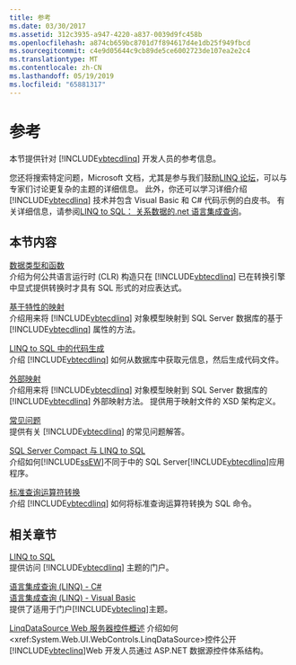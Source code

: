 ```yaml
---
title: 参考
ms.date: 03/30/2017
ms.assetid: 312c3935-a947-4220-a837-0039d9fc458b
ms.openlocfilehash: a874cb659bc8701d7f894617d4e1db25f949fbcd
ms.sourcegitcommit: c4e9d05644c9cb89de5ce6002723de107ea2e2c4
ms.translationtype: MT
ms.contentlocale: zh-CN
ms.lasthandoff: 05/19/2019
ms.locfileid: "65881317"
---
```

# <a name="reference"></a>参考
本节提供针对 [!INCLUDE[vbtecdlinq](../../../../../../includes/vbtecdlinq-md.md)] 开发人员的参考信息。  
  
 您还将搜索特定问题，Microsoft 文档，尤其是参与我们鼓励[LINQ 论坛](https://go.microsoft.com/fwlink/?LinkId=76488)，可以与专家们讨论更复杂的主题的详细信息。 此外，你还可以学习详细介绍 [!INCLUDE[vbtecdlinq](../../../../../../includes/vbtecdlinq-md.md)] 技术并包含 Visual Basic 和 C# 代码示例的白皮书。 有关详细信息，请参阅[LINQ to SQL： 关系数据的.net 语言集成查询](https://go.microsoft.com/fwlink/?LinkId=93205)。  
  
## <a name="in-this-section"></a>本节内容  
 [数据类型和函数](../../../../../../docs/framework/data/adonet/sql/linq/data-types-and-functions.md)  
 介绍为何公共语言运行时 (CLR) 构造只在 [!INCLUDE[vbtecdlinq](../../../../../../includes/vbtecdlinq-md.md)] 已在转换引擎中显式提供转换时才具有 SQL 形式的对应表达式。  
  
 [基于特性的映射](../../../../../../docs/framework/data/adonet/sql/linq/attribute-based-mapping.md)  
 介绍用来将 [!INCLUDE[vbtecdlinq](../../../../../../includes/vbtecdlinq-md.md)] 对象模型映射到 SQL Server 数据库的基于 [!INCLUDE[vbtecdlinq](../../../../../../includes/vbtecdlinq-md.md)] 属性的方法。  
  
 [LINQ to SQL 中的代码生成](../../../../../../docs/framework/data/adonet/sql/linq/code-generation-in-linq-to-sql.md)  
 介绍 [!INCLUDE[vbtecdlinq](../../../../../../includes/vbtecdlinq-md.md)] 如何从数据库中获取元信息，然后生成代码文件。  
  
 [外部映射](../../../../../../docs/framework/data/adonet/sql/linq/external-mapping.md)  
 介绍用来将 [!INCLUDE[vbtecdlinq](../../../../../../includes/vbtecdlinq-md.md)] 对象模型映射到 SQL Server 数据库的 [!INCLUDE[vbtecdlinq](../../../../../../includes/vbtecdlinq-md.md)] 外部映射方法。 提供用于映射文件的 XSD 架构定义。  
  
 [常见问题](../../../../../../docs/framework/data/adonet/sql/linq/frequently-asked-questions.md)  
 提供有关 [!INCLUDE[vbtecdlinq](../../../../../../includes/vbtecdlinq-md.md)] 的常见问题解答。  
  
 [SQL Server Compact 与 LINQ to SQL](../../../../../../docs/framework/data/adonet/sql/linq/sql-server-compact-and-linq-to-sql.md)  
 介绍如何[!INCLUDE[ssEW](../../../../../../includes/ssew-md.md)]不同于中的 SQL Server[!INCLUDE[vbtecdlinq](../../../../../../includes/vbtecdlinq-md.md)]应用程序。  
  
 [标准查询运算符转换](../../../../../../docs/framework/data/adonet/sql/linq/standard-query-operator-translation.md)  
 介绍 [!INCLUDE[vbtecdlinq](../../../../../../includes/vbtecdlinq-md.md)] 如何将标准查询运算符转换为 SQL 命令。  
  
## <a name="related-sections"></a>相关章节  
 [LINQ to SQL](../../../../../../docs/framework/data/adonet/sql/linq/index.md)  
 提供访问 [!INCLUDE[vbtecdlinq](../../../../../../includes/vbtecdlinq-md.md)] 主题的门户。  
  
 [语言集成查询 (LINQ) - C#](../../../../../csharp/programming-guide/concepts/linq/index.md)  
 [语言集成查询 (LINQ) - Visual Basic](../../../../../visual-basic/programming-guide/concepts/linq/index.md)  
 提供了适用于门户[!INCLUDE[vbteclinq](../../../../../../includes/vbteclinq-md.md)]主题。  
  
 [LinqDataSource Web 服务器控件概述](https://docs.microsoft.com/previous-versions/aspnet/bb547113(v=vs.100))  
 介绍如何<xref:System.Web.UI.WebControls.LinqDataSource>控件公开[!INCLUDE[vbteclinq](../../../../../../includes/vbteclinq-md.md)]Web 开发人员通过 ASP.NET 数据源控件体系结构。
